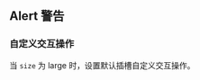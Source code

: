 <div class="demo-header">
<p class="overviewicon">
  <span class="wapi-ui-alert"/>
</p>

## Alert 警告

<nova-uxlink widget-name="Alert"></nova-uxlink>

</div>

### 自定义交互操作

当 `size` 为 large 时，设置默认插槽自定义交互操作。

<demo-editor-mobilefirst link="alert/slot-default.vue"></demo-editor-mobilefirst>

<br />
